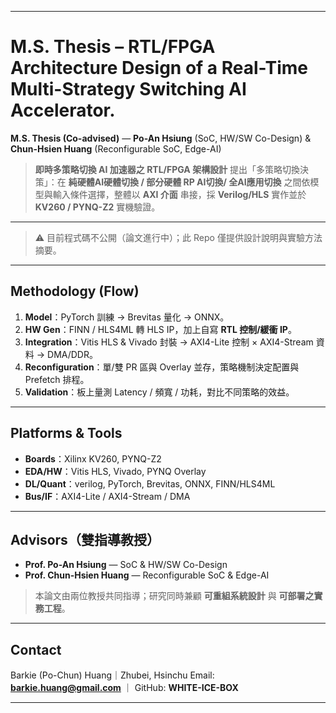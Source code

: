 
---

# M.S. Thesis – RTL/FPGA Architecture Design of a Real-Time Multi-Strategy Switching AI Accelerator.

**M.S. Thesis (Co-advised)** — **Po-An Hsiung** (SoC, HW/SW Co-Design) & **Chun-Hsien Huang** (Reconfigurable SoC, Edge-AI)

> **即時多策略切換 AI 加速器之 RTL/FPGA 架構設計** 提出「多策略切換決策」：在 **純硬體AI硬體切換 / 部分硬體 RP AI切換/ 全AI應用切換** 之間依模型與輸入條件選擇，整體以 **AXI 介面** 串接，採 **Verilog/HLS** 實作並於 **KV260 / PYNQ-Z2** 實機驗證。

---

> ⚠️ 目前程式碼不公開（論文進行中）；此 Repo 僅提供設計說明與實驗方法摘要。

---

## Methodology (Flow)

1. **Model**：PyTorch 訓練 → Brevitas 量化 → ONNX。
2. **HW Gen**：FINN / HLS4ML 轉 HLS IP，加上自寫 **RTL 控制/緩衝 IP**。
3. **Integration**：Vitis HLS & Vivado 封裝 → AXI4-Lite 控制 × AXI4-Stream 資料 → DMA/DDR。
4. **Reconfiguration**：單/雙 PR 區與 Overlay 並存，策略機制決定配置與 Prefetch 排程。
5. **Validation**：板上量測 Latency / 頻寬 / 功耗，對比不同策略的效益。

---

## Platforms & Tools

* **Boards**：Xilinx KV260, PYNQ-Z2
* **EDA/HW**：Vitis HLS, Vivado, PYNQ Overlay
* **DL/Quant**：verilog, PyTorch, Brevitas, ONNX, FINN/HLS4ML
* **Bus/IF**：AXI4-Lite / AXI4-Stream / DMA

---

## Advisors（雙指導教授）

* **Prof. Po-An Hsiung** — SoC & HW/SW Co-Design
* **Prof. Chun-Hsien Huang** — Reconfigurable SoC & Edge-AI

> 本論文由兩位教授共同指導；研究同時兼顧 **可重組系統設計** 與 **可部署之實務工程**。

---

## Contact

Barkie (Po-Chun) Huang｜Zhubei, Hsinchu
Email: **[barkie.huang@gmail.com](mailto:barkie.huang@gmail.com)** ｜ GitHub: **WHITE-ICE-BOX**

---
